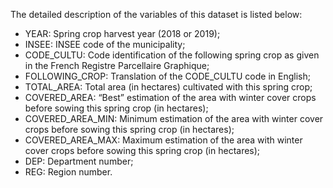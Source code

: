 The detailed description of the variables of this dataset is listed below: 
-	YEAR: Spring crop harvest year (2018 or 2019);
-	INSEE: INSEE code of the municipality;
-	CODE_CULTU: Code identification of the following spring crop as given in the French Registre Parcellaire Graphique;
-	FOLLOWING_CROP: Translation of the CODE_CULTU code in English;
-	TOTAL_AREA: Total area (in hectares) cultivated with this spring crop;
-	COVERED_AREA: “Best” estimation of the area with winter cover crops before sowing this spring crop (in hectares);
-	COVERED_AREA_MIN: Minimum estimation of the area with winter cover crops before sowing this spring crop (in hectares);
-	COVERED_AREA_MAX: Maximum estimation of the area with winter cover crops before sowing this spring crop (in hectares);
-	DEP: Department number;
-	REG: Region number.
